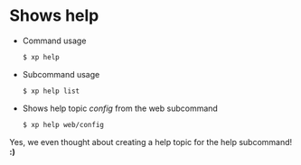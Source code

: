 # Shows help

* Command usage
  ```sh
  $ xp help
  ```
* Subcommand usage
  ```sh
  $ xp help list
  ```
* Shows help topic *config* from the web subcommand
  ```sh
  $ xp help web/config
  ```

Yes, we even thought about creating a help topic for the help subcommand!
**:)**